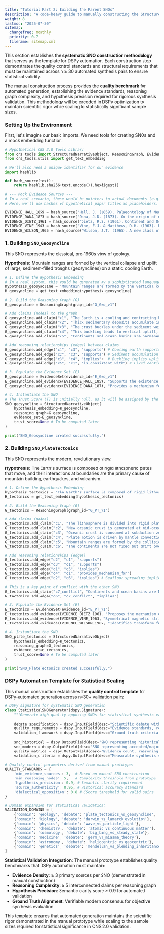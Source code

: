 ```yaml
---
title: "Tutorial Part 2: Building the Parent SNOs"
description: "A code-heavy guide to manually constructing the Structured Narrative Objects for the Plate Tectonics and Geosyncline theories."
weight: 8
lastmod: "2025-07-30"
sitemap:
  changefreq: monthly
  priority: 0.7
  filename: sitemap.xml
---
```


This section establishes the **systematic SNO construction methodology** that serves as the template for DSPy automation. Each construction step demonstrates the quality control standards and structural requirements that must be maintained across n ≥ 30 automated synthesis pairs to ensure statistical validity.

The manual construction process provides the **quality benchmark** for automated generation, establishing the evidence standards, reasoning graph complexity, and hypothesis precision required for rigorous synthesis validation. This methodology will be encoded in DSPy optimization to maintain scientific rigor while scaling to statistically significant sample sizes.

### Setting Up the Environment

First, let's imagine our basic imports. We need tools for creating SNOs and a mock embedding function.

```python
# Hypothetical CNS 2.0 Tools Library
from cns_tools import StructuredNarrativeObject, ReasoningGraph, EvidenceSet
from cns_tools.utils import get_text_embedding

# We'll also need a unique identifier for our evidence
import hashlib

def hash_source(text):
    return hashlib.sha256(text.encode()).hexdigest()

# --- Mock Evidence Sources ---
# In a real scenario, these would be pointers to actual documents (e.g., DOIs).
# Here, we'll use hashes of hypothetical paper titles as placeholders.

EVIDENCE_HALL_1859 = hash_source("Hall, J. (1859). Palaeontology of New York.")
EVIDENCE_DANA_1873 = hash_source("Dana, J.D. (1873). On the origin of mountains.")
EVIDENCE_DIETZ_1961 = hash_source("Dietz, R.S. (1961). Continent and Ocean Basin Evolution by Spreading of the Sea Floor.")
EVIDENCE_VINE_1963 = hash_source("Vine, F.J. & Matthews, D.H. (1963). Magnetic Anomalies over Oceanic Ridges.")
EVIDENCE_WILSON_1965 = hash_source("Wilson, J.T. (1965). A new class of faults and their bearing on continental drift.")
```

### 1. Building `SNO_Geosyncline`

This SNO represents the classical, pre-1960s view of geology.

**Hypothesis:** Mountain ranges are formed by the vertical collapse and uplift of large, sediment-filled troughs (geosynclines) on a static, cooling Earth.

```python
# 1. Define the Hypothesis Embedding
# In a real system, this would be generated by a sophisticated language model.
hypothesis_geosyncline = "Mountain ranges are formed by the vertical collapse and uplift of large, sediment-filled troughs (geosynclines) on a static, cooling Earth."
H_geosyncline = get_text_embedding(hypothesis_geosyncline)

# 2. Build the Reasoning Graph (G)
G_geosyncline = ReasoningGraph(graph_id="G_Geo_v1")

# Add claims (nodes) to the graph
G_geosyncline.add_claim("c1", "The Earth is a cooling and contracting body.")
G_geosyncline.add_claim("c2", "Thick sedimentary deposits accumulate in large troughs (geosynclines).")
G_geosyncline.add_claim("c3", "The crust buckles under the sediment weight and compressional forces from cooling.")
G_geosyncline.add_claim("c4", "This buckling leads to vertical uplift, forming mountain ranges.")
G_geosyncline.add_claim("c5", "Continents and ocean basins are permanent, fixed features.")

# Add reasoning relationships (edges) between claims
G_geosyncline.add_edge("c1", "c3", "supports") # Cooling earth supports buckling
G_geosyncline.add_edge("c2", "c3", "supports") # Sediment accumulation supports buckling
G_geosyncline.add_edge("c3", "c4", "implies")  # Buckling implies uplift
G_geosyncline.add_edge("c5", "c1", "is_consistent_with") # Fixed continents are consistent with a simple cooling model

# 3. Populate the Evidence Set (E)
E_geosyncline = EvidenceSet(evidence_id="E_Geo_v1")
E_geosyncline.add_evidence(EVIDENCE_HALL_1859, "Supports the existence of thick sedimentary layers in mountain belts.", supports_claims=["c2"])
E_geosyncline.add_evidence(EVIDENCE_DANA_1873, "Provides a mechanism for compression and uplift.", supports_claims=["c3", "c4"])

# 4. Instantiate the SNO
# The Trust Score (T) is initially null, as it will be assigned by the Critic Pipeline.
SNO_geosyncline = StructuredNarrativeObject(
    hypothesis_embedding=H_geosyncline,
    reasoning_graph=G_geosyncline,
    evidence_set=E_geosyncline,
    trust_score=None # To be computed later
)

print("SNO_Geosyncline created successfully.")
```

### 2. Building `SNO_PlateTectonics`

This SNO represents the modern, revolutionary view.

**Hypothesis:** The Earth's surface is composed of rigid lithospheric plates that move, and their interactions at boundaries are the primary cause of mountain building, earthquakes, and volcanism.

```python
# 1. Define the Hypothesis Embedding
hypothesis_tectonics = "The Earth's surface is composed of rigid lithospheric plates that move, and their interactions at boundaries are the primary cause of mountain building, earthquakes, and volcanism."
H_tectonics = get_text_embedding(hypothesis_tectonics)

# 2. Build the Reasoning Graph (G)
G_tectonics = ReasoningGraph(graph_id="G_PT_v1")

# Add claims (nodes)
G_tectonics.add_claim("c1", "The lithosphere is divided into rigid plates.")
G_tectonics.add_claim("c2", "New oceanic crust is generated at mid-ocean ridges (seafloor spreading).")
G_tectonics.add_claim("c3", "Oceanic crust is consumed at subduction zones.")
G_tectonics.add_claim("c4", "Plate motion is driven by mantle convection.")
G_tectonics.add_claim("c5", "Mountain ranges are formed by the collision of continental plates or subduction.")
G_tectonics.add_claim("c6", "The continents are not fixed but drift over time.")

# Add reasoning relationships (edges)
G_tectonics.add_edge("c2", "c1", "supports")
G_tectonics.add_edge("c3", "c1", "supports")
G_tectonics.add_edge("c1", "c5", "implies")
G_tectonics.add_edge("c4", "c1", "provides_mechanism_for")
G_tectonics.add_edge("c2", "c6", "implies") # Seafloor spreading implies continental drift

# This is a key point of conflict with the other SNO
G_tectonics.add_claim("c7_conflict", "Continents and ocean basins are NOT permanent, fixed features.")
G_tectonics.add_edge("c6", "c7_conflict", "implies")

# 3. Populate the Evidence Set (E)
E_tectonics = EvidenceSet(evidence_id="E_PT_v1")
E_tectonics.add_evidence(EVIDENCE_DIETZ_1961, "Proposes the mechanism of seafloor spreading.", supports_claims=["c2"])
E_tectonics.add_evidence(EVIDENCE_VINE_1963, "Symmetrical magnetic stripes around mid-ocean ridges provide strong proof of seafloor spreading.", supports_claims=["c2"])
E_tectonics.add_evidence(EVIDENCE_WILSON_1965, "Identifies transform faults, a necessary component of plate boundary interactions.", supports_claims=["c1", "c5"])

# 4. Instantiate the SNO
SNO_plate_tectonics = StructuredNarrativeObject(
    hypothesis_embedding=H_tectonics,
    reasoning_graph=G_tectonics,
    evidence_set=E_tectonics,
    trust_score=None # To be computed later
)

print("SNO_PlateTectonics created successfully.")
```

### DSPy Automation Template for Statistical Scaling

This manual construction establishes the **quality control template** for DSPy-automated generation across n=30+ validation pairs:

```python
# DSPy signature for systematic SNO generation
class StatisticalSNOGenerator(dspy.Signature):
    """Generate high-quality opposing SNOs for statistical synthesis validation."""
    
    debate_specification = dspy.InputField(desc="Scientific debate with documented resolution and primary sources")
    quality_requirements = dspy.InputField(desc="Evidence standards, reasoning complexity, hypothesis precision")
    validation_framework = dspy.InputField(desc="Ground truth criteria and success metrics")
    
    sno_historical = dspy.OutputField(desc="SNO representing historical/minority position")
    sno_modern = dspy.OutputField(desc="SNO representing accepted/majority position") 
    quality_metrics = dspy.OutputField(desc="Evidence count, reasoning depth, source authenticity scores")
    validation_criteria = dspy.OutputField(desc="Measurable synthesis success criteria")

# Quality control parameters derived from manual prototype:
QUALITY_STANDARDS = {
    'min_evidence_sources': 3,  # Based on manual SNO construction
    'min_reasoning_nodes': 5,   # Complexity threshold from prototype
    'hypothesis_precision': 0.9, # Semantic clarity requirement
    'source_authenticity': 0.95, # Historical accuracy standard
    'dialectical_opposition': 0.8 # CScore threshold for valid pairs
}

# Domain expansion for statistical validation:
VALIDATION_DOMAINS = [
    {'domain': 'geology', 'debate': 'plate_tectonics_vs_geosyncline', 'prototype': True},
    {'domain': 'biology', 'debate': 'darwin_vs_lamarck_evolution'},
    {'domain': 'physics', 'debate': 'wave_vs_particle_light'},
    {'domain': 'chemistry', 'debate': 'atomic_vs_continuous_matter'},
    {'domain': 'cosmology', 'debate': 'big_bang_vs_steady_state'},
    {'domain': 'medicine', 'debate': 'germ_vs_miasma_theory'},
    {'domain': 'astronomy', 'debate': 'heliocentric_vs_geocentric'},
    {'domain': 'genetics', 'debate': 'mendelian_vs_blending_inheritance'}
]
```

**Statistical Validation Integration**:
The manual prototype establishes quality benchmarks that DSPy automation must maintain:
- **Evidence Density**: ≥ 3 primary sources per SNO (demonstrated in manual construction)
- **Reasoning Complexity**: ≥ 5 interconnected claims per reasoning graph
- **Hypothesis Precision**: Semantic clarity score ≥ 0.9 for automated validation
- **Ground Truth Alignment**: Verifiable modern consensus for objective synthesis evaluation

This template ensures that automated generation maintains the scientific rigor demonstrated in the manual prototype while scaling to the sample sizes required for statistical significance in CNS 2.0 validation.
